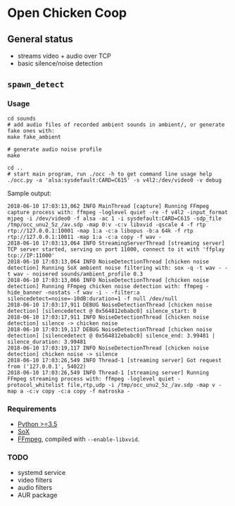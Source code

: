 # Open Chicken Coop

## General status

* streams video + audio over TCP
* basic silence/noise detection

## `spawn_detect`

### Usage

```
cd sounds
# add audio files of recorded ambient sounds in ambient/, or generate fake ones with:
make fake_ambient

# generate audio noise profile
make

cd ..
# start main program, run ./occ -h to get command line usage help
./occ.py -a 'alsa:sysdefault:CARD=C615' -s v4l2:/dev/video0 -v debug
```

Sample output:
```
2018-06-10 17:03:13,062 INFO MainThread [capture] Running FFmpeg capture process with: ffmpeg -loglevel quiet -re -f v4l2 -input_format mjpeg -i /dev/video0 -f alsa -ac 1 -i sysdefault:CARD=C615 -sdp_file /tmp/occ_unu2_5z_/av.sdp -map 0:v -c:v libxvid -qscale 4 -f rtp rtp://127.0.0.1:10001 -map 1:a -c:a libopus -b:a 64k -f rtp rtp://127.0.0.1:10011 -map 1:a -c:a copy -f wav -
2018-06-10 17:03:13,064 INFO StreamingServerThread [streaming server] TCP server started, serving on port 11000, connect to it with 'ffplay tcp://IP:11000'
2018-06-10 17:03:13,064 INFO NoiseDetectionThread [chicken noise detection] Running SoX ambient noise filtering with: sox -q -t wav - -t wav - noisered sounds/ambient_profile 0.3
2018-06-10 17:03:13,066 INFO NoiseDetectionThread [chicken noise detection] Running FFmpeg chicken noise detection with: ffmpeg -hide_banner -nostats -f wav -i - -filter:a silencedetect=noise=-10dB:duration=1 -f null /dev/null
2018-06-10 17:03:17,911 DEBUG NoiseDetectionThread [chicken noise detection] [silencedetect @ 0x564812ebabc0] silence_start: 0
2018-06-10 17:03:17,911 INFO NoiseDetectionThread [chicken noise detection] silence -> chicken noise
2018-06-10 17:03:19,117 DEBUG NoiseDetectionThread [chicken noise detection] [silencedetect @ 0x564812ebabc0] silence_end: 3.99481 | silence_duration: 3.99481
2018-06-10 17:03:19,117 INFO NoiseDetectionThread [chicken noise detection] chicken noise -> silence
2018-06-10 17:03:26,549 INFO Thread-1 [streaming server] Got request from ('127.0.0.1', 54022)
2018-06-10 17:03:26,549 INFO Thread-1 [streaming server] Running FFmpeg streaming process with: ffmpeg -loglevel quiet -protocol_whitelist file,rtp,udp -i /tmp/occ_unu2_5z_/av.sdp -map v -map a -c:v copy -c:a copy -f matroska -

```

### Requirements

* [Python >=3.5](https://www.python.org/)
* [SoX](http://sox.sourceforge.net/)
* [FFmpeg](https://www.ffmpeg.org/), compiled with `--enable-libxvid`.

### TODO

* systemd service
* video filters
* audio filters
* AUR package
